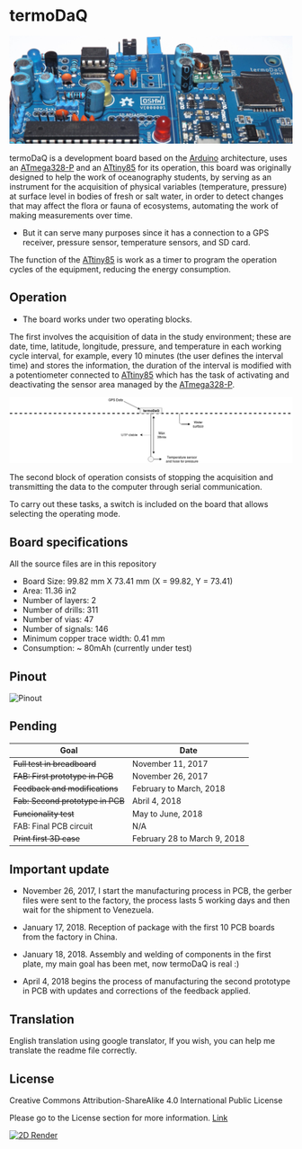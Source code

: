 # termoDaQ

![Header](https://raw.githubusercontent.com/mc-ireiser/termoDaQ/master/Photographs/termoDaQ_header.jpg)

termoDaQ is a development board based on the [Arduino](https://www.arduino.cc/) architecture, uses an [ATmega328-P](http://ww1.microchip.com/downloads/en/DeviceDoc/Atmel-42735-8-bit-AVR-Microcontroller-ATmega328-328P_Summary.pdf) and an [ATtiny85](http://ww1.microchip.com/downloads/en/DeviceDoc/Atmel-2586-AVR-8-bit-Microcontroller-ATtiny25-ATtiny45-ATtiny85_Datasheet-Summary.pdf) for its operation, this board was originally designed to help the work of oceanography students, by serving as an instrument for the acquisition of physical variables (temperature, pressure) at surface level in bodies of fresh or salt water, in order to detect changes that may affect the flora or fauna of ecosystems, automating the work of making measurements over time.

- But it can serve many purposes since it has a connection to a GPS receiver, pressure sensor, temperature sensors, and SD card.

The function of the [ATtiny85](http://ww1.microchip.com/downloads/en/DeviceDoc/Atmel-2586-AVR-8-bit-Microcontroller-ATtiny25-ATtiny45-ATtiny85_Datasheet-Summary.pdf) is work as a timer to program the operation cycles of the equipment, reducing the energy consumption.

## Operation

- The board works under two operating blocks.

The first involves the acquisition of data in the study environment; these are date, time, latitude, longitude, pressure, and temperature in each working cycle interval, for example, every 10 minutes (the user defines the interval time) and stores the information, the duration of the interval is modified with a potentiometer connected to [ATtiny85](http://ww1.microchip.com/downloads/en/DeviceDoc/Atmel-2586-AVR-8-bit-Microcontroller-ATtiny25-ATtiny45-ATtiny85_Datasheet-Summary.pdf) which has the task of activating and deactivating the sensor area managed by the [ATmega328-P](http://ww1.microchip.com/downloads/en/DeviceDoc/Atmel-42735-8-bit-AVR-Microcontroller-ATmega328-328P_Summary.pdf).

![Operation](https://raw.githubusercontent.com/mc-ireiser/termoDaQ/master/IMG/Mockup.png)

The second block of operation consists of stopping the acquisition and transmitting the data to the computer through serial communication.

To carry out these tasks, a switch is included on the board that allows selecting the operating mode.

## Board specifications

All the source files are in this repository

- Board Size: 99.82 mm X 73.41 mm (X = 99.82, Y = 73.41)
- Area: 11.36 in2
- Number of layers: 2
- Number of drills: 311
- Number of vias: 47
- Number of signals: 146
- Minimum copper trace width: 0.41 mm
- Consumption: ~ 80mAh (currently under test)

## Pinout

![Pinout](https://raw.githubusercontent.com/mc-ireiser/termoDaQ/master/IMG/Pinout.png)

## Pending

| Goal | Date |
| ---------- | ---------- |
| ~~Full test in breadboard~~   | November 11, 2017   |
| ~~FAB: First prototype in PCB~~   | November 26, 2017   |
|~~Feedback and modifications~~| February to March, 2018 |
|~~Fab: Second prototype in PCB~~| Abril 4, 2018 |
|~~Funcionality test~~| May to June, 2018 |
|FAB: Final PCB circuit| N/A |
|~~Print first 3D case~~| February 28 to March 9, 2018 |

## Important update

- November 26, 2017, I start the manufacturing process in PCB, the gerber files were sent to the factory, the process lasts 5 working days and then wait for the shipment to Venezuela.

- January 17, 2018. Reception of package with the first 10 PCB boards from the factory in China.

- January 18, 2018. Assembly and welding of components in the first plate, my main goal has been met, now termoDaQ is real :)

- April 4, 2018 begins the process of manufacturing the second prototype in PCB with updates and corrections of the feedback applied.

## Translation

English translation using google translator, If you wish, you can help me translate the readme file correctly.

## License

Creative Commons Attribution-ShareAlike 4.0 International Public License

Please go to the License section for more information. [Link](https://github.com/mc-ireiser/termoDaQ/tree/master/License)

[![2D Render](https://i.creativecommons.org/l/by-sa/4.0/88x31.png)](https://creativecommons.org/licenses/by-sa/4.0/)
